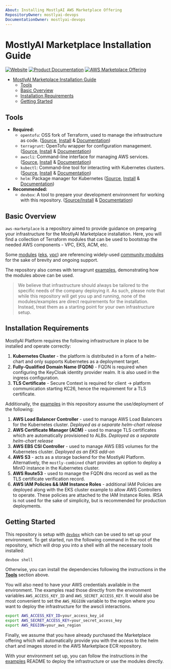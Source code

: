 ```yaml
---
About: Installing MostlyAI AWS Marketplace Offering
RepositoryOwner: mostlyai-devops
DocumentationOwner: mostlyai-devops
---
```


# MostlyAI Marketplace Installation Guide

[![Website](https://img.shields.io/badge/Website-text?style=flat-square&color=f2f4ff)](https://mostly.ai/)
[![Product Documentation](https://img.shields.io/badge/Product%20Documentation-text?style=flat-square&color=6fa8dc)](https://mostly.ai/docs)
[![AWS Marketplace Offering](https://img.shields.io/badge/AWS%20Marketplace%20Offering-text?style=flat-square&color=ff9900)](https://aws.amazon.com/marketplace/pp/prodview-clqfgzfzznfoc)

- [MostlyAI Marketplace Installation Guide](#mostlyai-marketplace-installation-guide)
  - [Tools](#tools)
  - [Basic Overview](#basic-overview)
  - [Installation Requirements](#installation-requirements)
  - [Getting Started](#getting-started)

## Tools

- **Required:**
  - `opentofu`: OSS fork of Terraform, used to manage the infrastructure as code. ([Source](https://github.com/opentofu/opentofu), [Install](https://opentofu.org/docs/intro/install/) & [Documentation](https://opentofu.org/docs/))
  - `terragrunt`: OpenTofu wrapper for configuration management. ([Source](https://github.com/gruntwork-io/terragrunt), [Install](https://terragrunt.gruntwork.io/docs/getting-started/install/) & [Documentation](https://terragrunt.gruntwork.io/docs/))
  - `awscli`: Command-line interface for managing AWS services. ([Source](https://github.com/aws/aws-cli/tree/v2), [Install](https://docs.aws.amazon.com/cli/latest/userguide/getting-started-install.html) & [Documentation](https://docs.aws.amazon.com/cli/latest/userguide/cli-chap-configure.html))
  - `kubectl`: Command-line tool for interacting with Kubernetes clusters. ([Source](https://github.com/kubernetes/kubectl), [Install](https://kubernetes.io/docs/tasks/tools/) & [Documentation](https://kubernetes.io/docs/reference/kubectl/))
  - `helm`: Package manager for Kubernetes ([Source](https://github.com/helm/helm), [Install](https://helm.sh/docs/intro/install/) & [Documentation](https://helm.sh/docs/))
- **Recommended:**
  - `devbox`: A tool to prepare your development environment for working with this repository. ([Source/Install](https://github.com/jetify-com/devbox) & [Documentation](https://www.jetify.com/docs/devbox/))

## Basic Overview

`aws-marketplace` is a repository aimed to provide guidance on preparing your infrastructure for the MostlyAI Marketplace installation. Here, you will find a collection of Terraform modules that can be used to bootstrap the needed AWS components - VPC, EKS, ACM, etc.

Some [modules](./modules) ([eks](./modules/eks), [vpc](./modules/vpc)) are referencing widely-used [community modules](https://registry.terraform.io/namespaces/terraform-aws-modules) for the sake of brevity and ongoing support.

The repository also comes with terragrunt [examples](./examples), demonstrating how the modules above can be used.

> We believe that infrastructure should always be tailored to the specific needs of the company deploying it. As such, please note that while this repository will get you up and running, none of the modules/examples are direct requirements for the installation. Instead, treat them as a starting point for your own infrastructure setup.

## Installation Requirements

MostlyAI Platform requires the following infrastructure in place to be installed and operate correctly:

1. **Kubernetes Cluster** - the platform is distributed in a form of a helm-chart and only supports Kubernetes as a deployment target.
2. **Fully-Qualified Domain Name (FQDN)** - FQDN is required when configuring the KeyCloak identity provider realm. It is also used in the ingress configuration.
3. **TLS Certificate** - Secure Context is required for client -> platform communication starting KC26, hence the requirement for a TLS certificate.

Additionally, the [examples](./examples) in this repository assume the use/deployment of the following:

1. **AWS Load Balancer Controller** - used to manage AWS Load Balancers for the Kubernetes cluster. _Deployed as a separate helm-chart release_
2. **AWS Certificate Manager (ACM)** - used to manage TLS certificates which are automatically provisioned to ALBs. _Deployed as a separate helm-chart release_
3. **AWS EBS CSI Controller** - used to manage AWS EBS volumes for the Kubernetes cluster. _Deployed as an EKS add-on_
4. **AWS S3** - acts as a storage backend for the MostlyAI Platform. Alternatively, the `mostly-combined` chart provides an option to deploy a MinIO instance in the Kubernetes cluster.
5. **AWS Route53** - used to manage the FQDN dns record as well as the TLS certificate verification record.
6. **AWS IAM Policies && IAM Instance Roles** - additional IAM Policies are deployed along with the EKS cluster example to allow AWS Controllers to operate. These policies are attached to the IAM Instance Roles. IRSA is not used for the sake of simplicity, but is recommended for production deployments.

## Getting Started

This repository is setup with [`devbox`](https://www.jetify.com/devbox) which can be used to set up your environment. To get started, run the following command in the root of the repository, which will drop you into a shell with all the necessary tools installed:

```bash
devbox shell
```

Otherwise, you can install the dependencies following the instructions in the **[Tools](#tools)** section above.

You will also need to have your AWS credentials available in the environment. The examples read those directly from the environment variables `AWS_ACCESS_KEY_ID` and `AWS_SECRET_ACCESS_KEY`. It would also be most convenient to set the `AWS_REGION` variable to the region where you want to deploy the infrastructure for the awscli interactions.

```bash
export AWS_ACCESS_KEY_ID=your_access_key_id
export AWS_SECRET_ACCESS_KEY=your_secret_access_key
export AWS_REGION=your_aws_region
```

Finally, we assume that you have already purchased the Marketplace offering which will automatically provide you with the access to the helm chart and images stored in the AWS Marketplace ECR repository.

With your environment set up, you can follow the instructions in the [examples](./examples) README to deploy the infrastructure or use the modules directly.
